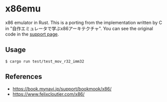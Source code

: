 # x86emu
x86 emulator in Rust. This is a porting from the implementation written by C in "自作エミュレータで学ぶx86アーキテクチャ". You can see the original code in the [support page](https://book.mynavi.jp/support/bookmook/x86/).

## Usage
```
$ cargo run test/test_mov_r32_imm32
```

## References
- https://book.mynavi.jp/support/bookmook/x86/
- https://www.felixcloutier.com/x86/
